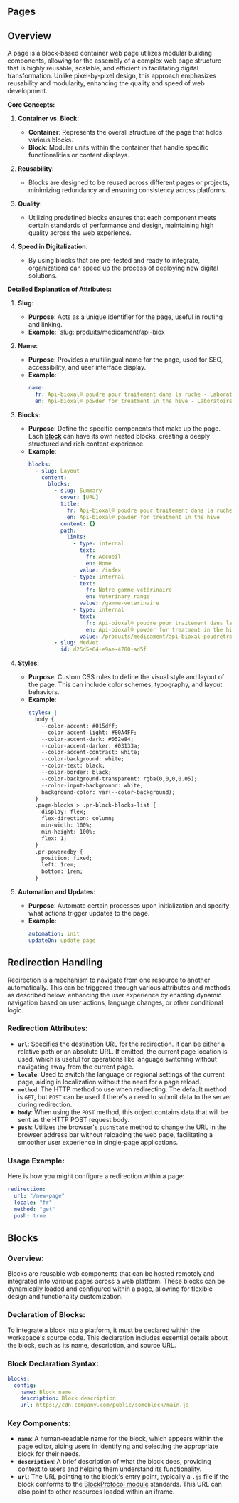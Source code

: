 ## Pages

## Overview
A page is a block-based container web page utilizes modular building components, allowing for the assembly of a complex web page structure that is highly reusable, scalable, and efficient in facilitating digital transformation. Unlike pixel-by-pixel design, this approach emphasizes reusability and modularity, enhancing the quality and speed of web development.

**Core Concepts:**

1. **Container vs. Block**:
   - **Container**: Represents the overall structure of the page that holds various blocks.
   - **Block**: Modular units within the container that handle specific functionalities or content displays.

2. **Reusability**:
   - Blocks are designed to be reused across different pages or projects, minimizing redundancy and ensuring consistency across platforms.

3. **Quality**:
   - Utilizing predefined blocks ensures that each component meets certain standards of performance and design, maintaining high quality across the web experience.

4. **Speed in Digitalization**:
   - By using blocks that are pre-tested and ready to integrate, organizations can speed up the process of deploying new digital solutions.

**Detailed Explanation of Attributes:**

1. **Slug**:
   - **Purpose**: Acts as a unique identifier for the page, useful in routing and linking.
   - **Example**: `slug: produits/medicament/api-biox

2. **Name**:
   - **Purpose**: Provides a multilingual name for the page, used for SEO, accessibility, and user interface display.
   - **Example**:
     ```yaml
     name:
       fr: Api-bioxal® poudre pour traitement dans la ruche - Laboratoire
       en: Api-bioxal® powder for treatment in the hive - Laboratoire
     ```

3. **Blocks**:
   - **Purpose**: Define the specific components that make up the page. Each [**block**](#blocks)  can have its own nested blocks, creating a deeply structured and rich content experience.
   - **Example**:
     ```yaml
     blocks:
       - slug: Layout
         content:
           blocks:
             - slug: Summary
               cover: [URL]
               title:
                 fr: Api-bioxal® poudre pour traitement dans la ruche
                 en: Api-bioxal® powder for treatment in the hive
               content: {}
               path:
                 links:
                   - type: internal
                     text:
                       fr: Accueil
                       en: Home
                     value: /index
                   - type: internal
                     text:
                       fr: Notre gamme vétérinaire
                       en: Veterinary range
                     value: /gamme-veterinaire
                   - type: internal
                     text:
                       fr: Api-bioxal® poudre pour traitement dans la ruche
                       en: Api-bioxal® powder for treatment in the hive
                     value: /produits/medicament/api-bioxal-poudretraitement-dansruche
             - slug: MedVet
               id: d25d5e64-e9ae-4780-ad5f
     ```

4. **Styles**:
   - **Purpose**: Custom CSS rules to define the visual style and layout of the page. This can include color schemes, typography, and layout behaviors.
   - **Example**:
     ```yaml
     styles: |
       body {
         --color-accent: #015dff;
         --color-accent-light: #80A4FF;
         --color-accent-dark: #052e84;
         --color-accent-darker: #03133a;
         --color-accent-contrast: white;
         --color-background: white;
         --color-text: black;
         --color-border: black;
         --color-background-transparent: rgba(0,0,0,0.05);
         --color-input-background: white;
         background-color: var(--color-background);
       }
       .page-blocks > .pr-block-blocks-list {
         display: flex;
         flex-direction: column;
         min-width: 100%;
         min-height: 100%;
         flex: 1;
       }
       .pr-poweredby {
         position: fixed;
         left: 1rem;
         bottom: 1rem;
       }
     ```

5. **Automation and Updates**:
   - **Purpose**: Automate certain processes upon initialization and specify what actions trigger updates to the page.
   - **Example**:
     ```yaml
     automation: init
     updateOn: update page
     ```

## Redirection Handling

Redirection is a mechanism to navigate from one resource to another automatically. This can be triggered through various attributes and methods as described below, enhancing the user experience by enabling dynamic navigation based on user actions, language changes, or other conditional logic.

### Redirection Attributes:

- **`url`**: Specifies the destination URL for the redirection. It can be either a relative path or an absolute URL. If omitted, the current page location is used, which is useful for operations like language switching without navigating away from the current page.
- **`locale`**: Used to switch the language or regional settings of the current page, aiding in localization without the need for a page reload.
- **`method`**: The HTTP method to use when redirecting. The default method is `GET`, but `POST` can be used if there's a need to submit data to the server during redirection.
- **`body`**: When using the `POST` method, this object contains data that will be sent as the HTTP POST request body.
- **`push`**: Utilizes the browser's `pushState` method to change the URL in the browser address bar without reloading the web page, facilitating a smoother user experience in single-page applications.

### Usage Example:
Here is how you might configure a redirection within a page:
```yaml
redirection:
  url: "/new-page"
  locale: "fr"
  method: "get"
  push: true
```

## Blocks

### Overview:
Blocks are reusable web components that can be hosted remotely and integrated into various pages across a web platform. These blocks can be dynamically loaded and configured within a page, allowing for flexible design and functionality customization.

### Declaration of Blocks:

To integrate a block into a platform, it must be declared within the workspace's source code. This declaration includes essential details about the block, such as its name, description, and source URL.

### Block Declaration Syntax:

```yaml
blocks:
  config:
    name: Block name
    description: Block description
    url: https://cdn.company.com/public/someblock/main.js
```

### Key Components:

- **`name`**: A human-readable name for the block, which appears within the page editor, aiding users in identifying and selecting the appropriate block for their needs.
- **`description`**: A brief description of what the block does, providing context to users and helping them understand its functionality.
- **`url`**: The URL pointing to the block's entry point, typically a `.js` file if the block conforms to the [BlockProtocol module](https://blockprotocol.org/) standards. This URL can also point to other resources loaded within an iframe.

